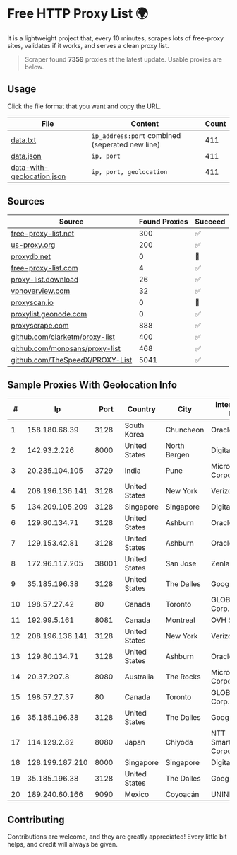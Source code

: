 
# Free HTTP Proxy List 🌍

It is a lightweight project that, every 10 minutes, scrapes lots of free-proxy sites, validates if it works, and serves a clean proxy list.


> Scraper found **7359** proxies at the latest update. Usable proxies are below.

## Usage

Click the file format that you want and copy the URL.


|File|Content|Count|
|----|-------|-----|
|[data.txt](https://raw.githubusercontent.com/themiralay/Proxy-List-World/master/data.txt)|`ip_address:port` combined (seperated new line)|411|
|[data.json](https://raw.githubusercontent.com/themiralay/Proxy-List-World/master/data.json)|`ip, port`|411|
|[data-with-geolocation.json](https://raw.githubusercontent.com/themiralay/Proxy-List-World/master/data-with-geolocation.json)|`ip, port, geolocation`|411|

## Sources

|Source|Found Proxies|Succeed|
|------|-------------|-------|
|[free-proxy-list.net](https://free-proxy-list.net)|300|✅|
|[us-proxy.org](https://www.us-proxy.org)|200|✅|
|[proxydb.net](http://proxydb.net)|0|🚫|
|[free-proxy-list.com](https://free-proxy-list.com/?page=&port=&type%5B%5D=http&type%5B%5D=https&up_time=0&search=Search)|4|✅|
|[proxy-list.download](https://www.proxy-list.download/HTTP)|26|✅|
|[vpnoverview.com](https://vpnoverview.com/privacy/anonymous-browsing/free-proxy-servers)|32|✅|
|[proxyscan.io](https://www.proxyscan.io)|0|🚫|
|[proxylist.geonode.com](https://proxylist.geonode.com/api/proxy-list?limit=300&page=1&sort_by=lastChecked&sort_type=desc&protocols=http,https)|0|✅|
|[proxyscrape.com](https://api.proxyscrape.com/v2/?request=displayproxies&protocol=http&timeout=10000&country=all&ssl=all&anonymity=all)|888|✅|
|[github.com/clarketm/proxy-list](https://raw.githubusercontent.com/clarketm/proxy-list/master/proxy-list-raw.txt)|400|✅|
|[github.com/monosans/proxy-list](https://raw.githubusercontent.com/monosans/proxy-list/main/proxies/http.txt)|468|✅|
|[github.com/TheSpeedX/PROXY-List](https://raw.githubusercontent.com/TheSpeedX/PROXY-List/master/http.txt)|5041|✅|


## Sample Proxies With Geolocation Info

|#|Ip|Port|Country|City|Internet Service Provider|
|-|--|----|-------|----|-------------------------|
|1|158.180.68.39|3128|South Korea|Chuncheon|Oracle Corporation|
|2|142.93.2.226|8000|United States|North Bergen|DigitalOcean, LLC|
|3|20.235.104.105|3729|India|Pune|Microsoft Corporation|
|4|208.196.136.141|3128|United States|New York|Verizon Business|
|5|134.209.105.209|3128|Singapore|Singapore|DigitalOcean, LLC|
|6|129.80.134.71|3128|United States|Ashburn|Oracle Corporation|
|7|129.153.42.81|3128|United States|Ashburn|Oracle Corporation|
|8|172.96.117.205|38001|United States|San Jose|Zenlayer Inc|
|9|35.185.196.38|3128|United States|The Dalles|Google LLC|
|10|198.57.27.42|80|Canada|Toronto|GLOBALTELEHOST Corp.|
|11|192.99.5.161|8081|Canada|Montreal|OVH SAS|
|12|208.196.136.141|3128|United States|New York|Verizon Business|
|13|129.80.134.71|3128|United States|Ashburn|Oracle Corporation|
|14|20.37.207.8|8080|Australia|The Rocks|Microsoft Corporation|
|15|198.57.27.37|80|Canada|Toronto|GLOBALTELEHOST Corp.|
|16|35.185.196.38|3128|United States|The Dalles|Google LLC|
|17|114.129.2.82|8080|Japan|Chiyoda|NTT SmartConnect Corporation|
|18|128.199.187.210|8000|Singapore|Singapore|DigitalOcean, LLC|
|19|35.185.196.38|3128|United States|The Dalles|Google LLC|
|20|189.240.60.166|9090|Mexico|Coyoacán|UNINET|



## Contributing

Contributions are welcome, and they are greatly appreciated! Every
little bit helps, and credit will always be given.


